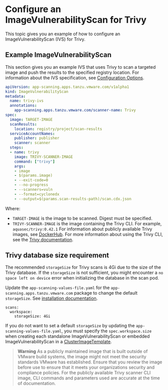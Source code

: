 # Configure an ImageVulnerabilityScan for Trivy

This topic gives you an example of how to configure an ImageVulnerabilityScan (IVS) for Trivy.

## <a id="example"></a> Example ImageVulnerabilityScan

This section gives you an example IVS that uses Trivy to scan a targeted image and push the results to the specified registry location.
For information about the IVS specification, see [Configuration Options](ivs-create-your-own.hbs.md#img-vuln-config-options).

```yaml
apiVersion: app-scanning.apps.tanzu.vmware.com/v1alpha1
kind: ImageVulnerabilityScan
metadata:
  name: trivy-ivs
  annotations:
    app-scanning.apps.tanzu.vmware.com/scanner-name: Trivy
spec:
  image: TARGET-IMAGE
  scanResults:
    location: registry/project/scan-results
  serviceAccountNames:
    publisher: publisher
    scanner: scanner
  steps:
  - name: trivy
    image: TRIVY-SCANNER-IMAGE
    command: ["trivy"]
    args:
    - image
    - $(params.image)
    - --exit-code=0
    - --no-progress
    - --scanners=vuln
    - --format=cyclonedx
    - --output=$(params.scan-results-path)/scan.cdx.json
```

Where:

- `TARGET-IMAGE` is the image to be scanned.  Digest must be specified.
- `TRIVY-SCANNER-IMAGE` is the image containing the Trivy CLI. For example, `aquasec/trivy:0.42.1` For information about publicly available Trivy images, see [DockerHub](https://hub.docker.com/r/aquasec/trivy/tags). For more information about using the Trivy CLI, see the [Trivy documentation](https://github.com/aquasecurity/trivy).

## <a id="trivy-db-requirement"></a> Trivy database size requirement

The recommended `storageSize` for Trivy scans is 4Gi due to the size of the Trivy database. If the `storageSize` is not sufficient, you might encounter a `no space left on device` error when initializing the database in the scan pod.

Update the `app-scanning-values-file.yaml` for the `app-scanning.apps.tanzu.vmware.com` package to change the default `storageSize`. See [installation documentation](./install-app-scanning.hbs.md#install-scst-app-scanning).

```console
scans:
  workspace:
    storageSize: 4Gi
```

If you do not want to set a default `storageSize` by updating the  `app-scanning-values-file.yaml`, you must specify the `spec.workspace.size` when creating each standalone ImageVulnerabilityScan or embedded ImageVulnerabilityScan in a [ClusterImageTemplate](./clusterimagetemplates.hbs.md#create-clusterimagetemplate).

>**Warning** As a publicly maintained image that is built outside of VMware build systems, the image might not meet the security standards VMware has established. Ensure that you review the image before use to ensure that it meets your organizations security and compliance policies. For the publicly available Trivy scanner CLI image, CLI commands and parameters used are accurate at the time of documentation.